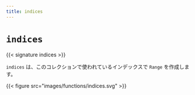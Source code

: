 ```yaml
---
title: indices
---
```


# `indices`

{{< signature indices >}}

`indices` は、このコレクションで使われているインデックスで `Range` を作成します。

{{< figure src="images/functions/indices.svg" >}}
